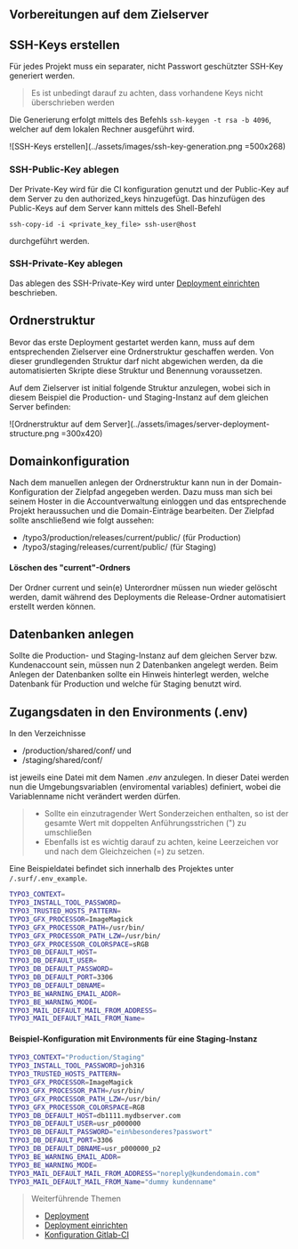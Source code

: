 ## Vorbereitungen auf dem Zielserver

## SSH-Keys erstellen

Für jedes Projekt muss ein separater, nicht Passwort geschützter SSH-Key generiert werden.

> Es ist unbedingt darauf zu achten, dass vorhandene Keys nicht überschrieben werden

Die Generierung erfolgt mittels des Befehls `ssh-keygen -t rsa -b 4096`, welcher auf dem lokalen Rechner
ausgeführt wird.

![SSH-Keys erstellen](../assets/images/ssh-key-generation.png =500x268)


### SSH-Public-Key ablegen

Der Private-Key wird für die CI konfiguration genutzt und der Public-Key auf dem Server zu den
authorized_keys hinzugefügt. Das hinzufügen des Public-Keys auf dem Server kann mittels des Shell-Befehl

`ssh-copy-id -i <private_key_file> ssh-user@host`

durchgeführt werden.

### SSH-Private-Key ablegen

Das ablegen des SSH-Private-Key wird unter [Deployment einrichten](./gitlab.md) beschrieben.


## Ordnerstruktur

Bevor das erste Deployment gestartet werden kann, muss auf dem entsprechenden Zielserver eine Ordnerstruktur
geschaffen werden. Von dieser grundlegenden Struktur darf nicht abgewichen werden, da die automatisierten Skripte
diese Struktur und Benennung voraussetzen.

Auf dem Zielserver ist initial folgende Struktur anzulegen, wobei sich in diesem Beispiel die
Production- und Staging-Instanz auf dem gleichen Server befinden:

![Ordnerstruktur auf dem Server](../assets/images/server-deployment-structure.png =300x420)


## Domainkonfiguration

Nach dem manuellen anlegen der Ordnerstruktur kann nun in der Domain-Konfiguration der Zielpfad angegeben werden. Dazu
muss man sich bei seinem Hoster in die Accountverwaltung einloggen und das entsprechende Projekt heraussuchen und die
Domain-Einträge bearbeiten. Der Zielpfad sollte anschließend wie folgt aussehen:

* /typo3/production/releases/current/public/ (für Production)
* /typo3/staging/releases/current/public/ (für Staging)

#### Löschen des "current"-Ordners

Der Ordner current und sein(e) Unterordner müssen nun wieder gelöscht werden, damit während des Deployments die
Release-Ordner automatisiert erstellt werden können.

## Datenbanken anlegen

Sollte die Production- und Staging-Instanz auf dem gleichen Server bzw. Kundenaccount sein, müssen nun
2 Datenbanken angelegt werden. Beim Anlegen der Datenbanken sollte ein Hinweis hinterlegt werden, welche Datenbank
für Production und welche für Staging benutzt wird.

## Zugangsdaten in den Environments (.env)

In den Verzeichnisse

* /production/shared/conf/ und
* /staging/shared/conf/

ist jeweils eine Datei mit dem Namen _.env_ anzulegen. In dieser Datei werden nun die Umgebungsvariablen
(enviromental variables) definiert, wobei die Variablenname nicht verändert werden dürfen.

> * Sollte ein einzutragender Wert Sonderzeichen enthalten, so ist der gesamte Wert mit doppelten Anführungsstrichen (") zu umschließen
> * Ebenfalls ist es wichtig darauf zu achten, keine Leerzeichen vor und nach dem Gleichzeichen (=) zu setzen.

Eine Beispieldatei befindet sich innerhalb des Projektes unter `/.surf/.env_example`.

```sh
TYPO3_CONTEXT=
TYPO3_INSTALL_TOOL_PASSWORD=
TYPO3_TRUSTED_HOSTS_PATTERN=
TYPO3_GFX_PROCESSOR=ImageMagick
TYPO3_GFX_PROCESSOR_PATH=/usr/bin/
TYPO3_GFX_PROCESSOR_PATH_LZW=/usr/bin/
TYPO3_GFX_PROCESSOR_COLORSPACE=sRGB
TYPO3_DB_DEFAULT_HOST=
TYPO3_DB_DEFAULT_USER=
TYPO3_DB_DEFAULT_PASSWORD=
TYPO3_DB_DEFAULT_PORT=3306
TYPO3_DB_DEFAULT_DBNAME=
TYPO3_BE_WARNING_EMAIL_ADDR=
TYPO3_BE_WARNING_MODE=
TYPO3_MAIL_DEFAULT_MAIL_FROM_ADDRESS=
TYPO3_MAIL_DEFAULT_MAIL_FROM_Name=
```

#### Beispiel-Konfiguration mit Environments für eine Staging-Instanz

```sh
TYPO3_CONTEXT="Production/Staging"
TYPO3_INSTALL_TOOL_PASSWORD=joh316
TYPO3_TRUSTED_HOSTS_PATTERN=
TYPO3_GFX_PROCESSOR=ImageMagick
TYPO3_GFX_PROCESSOR_PATH=/usr/bin/
TYPO3_GFX_PROCESSOR_PATH_LZW=/usr/bin/
TYPO3_GFX_PROCESSOR_COLORSPACE=RGB
TYPO3_DB_DEFAULT_HOST=db1111.mydbserver.com
TYPO3_DB_DEFAULT_USER=usr_p000000
TYPO3_DB_DEFAULT_PASSWORD="ein%besonderes?passwort"
TYPO3_DB_DEFAULT_PORT=3306
TYPO3_DB_DEFAULT_DBNAME=usr_p000000_p2
TYPO3_BE_WARNING_EMAIL_ADDR=
TYPO3_BE_WARNING_MODE=
TYPO3_MAIL_DEFAULT_MAIL_FROM_ADDRESS="noreply@kundendomain.com"
TYPO3_MAIL_DEFAULT_MAIL_FROM_Name="dummy kundenname"
```

> Weiterführende Themen
> * [Deployment](./index.md)
> * [Deployment einrichten](./gitlab.md)
> * [Konfiguration Gitlab-CI](./gitlab-ci.md)
